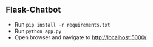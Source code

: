 ## Flask-Chatbot

- Run `pip install -r requirements.txt`
- Run `python app.py`
- Open browser and navigate to [http://localhost:5000/](http://localhost:5000/)
